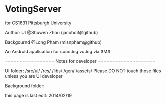 VotingServer
============
for CS1631 Pittsburgh University

Author:
UI @Shuwen Zhou (jacobc3@github)

Backgournd @Long Pham (mlsnpham@github)

An Android application for counting voting via SMS







================= Notes for developer ====================

UI folder:
/src/ui/
/res/
/libs/
/gen/
/assets/
Please DO NOT touch those files unless you are UI developer


Background folder:


this page is last edit: 2014/02/19
